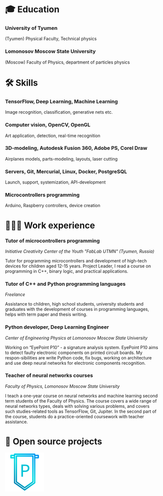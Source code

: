 # 🎓 Education

### University of Tyumen
(Tyumen)
Physical Faculty, Technical physics

### Lomonosov Moscow State University
(Moscow)
Faculty of Physics, department of particles physics

# 🛠️ Skills

### TensorFlow, Deep Learning, Machine Learning

Image recognition, classification, generative nets etc.

### Computer vision, OpenCV, OpenGL

Art application, detection, real-time recognition

### 3D-modeling, Autodesk Fusion 360, Adobe PS, Corel Draw

Airplanes models, parts-modeling, layouts, laser cutting

### Servers, Git, Mercurial, Linux, Docker, PostgreSQL

Launch, support, systemization, API-development

### Microcontrollers programming

Arduino, Raspberry controllers, device creation

# 👨🏻‍💻 Work experience

### Tutor of microcontrollers programming

*Initiative Creativity Center of the Youth "FabLab UTMN" (Tyumen, Russia)*

Tutor for programming microcontrollers and development of high-tech devices for children aged 12-15 years. Project Leader, I read a course on programming in C++, binary logic, and practical applications.

### Tutor of C++ and Python programming languages

*Freelance*

Assistance to children, high school students, university students and graduates with the development of courses in programming languages, helps with term paper and thesis writing.

### Python developer, Deep Learning Engineer

*Center of Engineering Physics at Lomonosov Moscow State University*

Working on “EyePoint P10” - a signature analysis system. EyePoint P10 aims to detect faulty electronic components on printed circuit boards. My respon-sibilities are write Python code, fix bugs, working on architecture and use deep neural networks for electronic components recognition.


### Teacher of neural networks courses

*Faculty of Physics, Lomonosov Moscow State University*

I teach a one-year course on neural networks and machine learning second term students of the Faculty of Physics. The course covers a wide range of neural networks types, deals with solving various problems, and covers such studies-related tools as TensorFlow, Git, Jupiter. In the second part of the course, students do a practice-oriented coursework with teacher assistance.

# 🧩 Open source projects

[![](https://raw.githubusercontent.com/Annndruha/PulchraBookmarks/main/images/branding/logo128.png)](https://chrome.google.com/webstore/detail/pulchra-bookmarks/pknkgclggganidoalifaagfjikhcdolb)